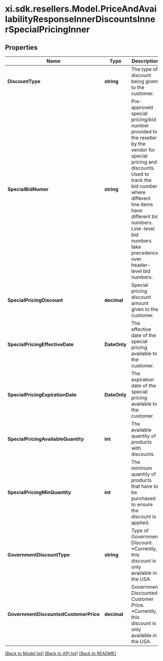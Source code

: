 # xi.sdk.resellers.Model.PriceAndAvailabilityResponseInnerDiscountsInnerSpecialPricingInner

## Properties

Name | Type | Description | Notes
------------ | ------------- | ------------- | -------------
**DiscountType** | **string** | The type of discount being given to the customer. | [optional] 
**SpecialBidNumer** | **string** | Pre-approved special pricing/bid number provided to the reseller by the vendor for special pricing and discounts. Used to track the bid number where different line items have different bid numbers. Line-level bid numbers take precedence over header-level bid numbers. | [optional] 
**SpecialPricingDiscount** | **decimal** | Special pricing discount amount given to the customer. | [optional] 
**SpecialPricingEffectiveDate** | **DateOnly** | The effective date of the special pricing available to the customer. | [optional] 
**SpecialPricingExpirationDate** | **DateOnly** | The expiration date of the special pricing available to the customer. | [optional] 
**SpecialPricingAvailableQuantity** | **int** | The available quantity of products with discounts. | [optional] 
**SpecialPricingMinQuantity** | **int** | The minimum quantity of products that have to be purchased to ensure the discount is applied. | [optional] 
**GovernmentDiscountType** | **string** | Type of Government Discount. *Currently, this discount is only available in the USA. | [optional] 
**GovernmentDiscountedCustomerPrice** | **decimal** | Government Discounted Customer Price. *Currently, this discount is only available in the USA. | [optional] 

[[Back to Model list]](../README.md#documentation-for-models) [[Back to API list]](../README.md#documentation-for-api-endpoints) [[Back to README]](../README.md)

